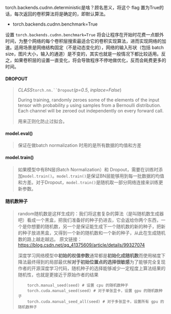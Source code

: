 torch.backends.cudnn.deterministic是啥？顾名思义，将这个 flag 置为True的话，每次返回的卷积算法将是确定的，即默认算法。

* torch.backends.cudnn.benchmark=True

设置 `torch.backends.cudnn.benchmark=True` 将会让程序在开始时花费一点额外时间，为整个网络的每个卷积层搜索最适合它的卷积实现算法，进而实现网络的加速。适用场景是网络结构固定（不是动态变化的），网络的输入形状（包括 batch size，图片大小，输入的通道）是不变的，其实也就是一般情况下都比较适用。反之，如果卷积层的设置一直变化，将会导致程序不停地做优化，反而会耗费更多的时间。

#### DROPOUT

> *CLASS*`torch.nn.``Dropout`(*p=0.5*, *inplace=False*)
>
> During training, randomly zeroes some of the elements of the input tensor with probability `p` using samples from a Bernoulli distribution. Each channel will be zeroed out independently on every forward call.
>
> 用来正则化防止过拟合。

#### model.eval()

> 保证在做batch normalization 时用的是所有数据的均值和方差

#### model.train()

> 如果模型中有BN层(Batch Normalization）和 Dropout，需要在训练时添加`model.train()`。`model.train()`是保证BN层能够用到每一批数据的均值和方差。对于Dropout，`model.train()`是随机取一部分网络连接来训练更新参数。

#### 随机数种子

> random随机数是这样生成的：我们将这套复杂的算法（是叫随机数生成器吧）看成一个黑盒，把我们准备好的种子扔进去，它会返给你两个东西，一个是你想要的随机数，另一个是保证能生成下一个随机数的新的种子，把新的种子放进黑盒，又得到一个新的随机数和一个新的种子，从此在生成随机数的路上越走越远。
> 原文链接：https://blog.csdn.net/qq_41375609/article/details/99327074
>
> 深度学习网络模型中**初始的权值参数**通常都是**初始化成随机数**而使用梯度下降法最终得到的局部最优解**对于初始位置点的选择很敏感**为了能够完全复现作者的开源深度学习代码，随机种子的选择能够减少一定程度上算法结果的随机性，也就是更接近于原始作者的结果
>
> ```
>     torch.manual_seed(seed) # 设置 cpu 的随机数种子
>     torch.cuda.manual_seed(seed) # 对于单张显卡，设置 gpu 的随机数种子
>     torch.cuda.manual_seed_all(seed) # 对于多张显卡，设置所有 gpu 的随机数种子
> ```